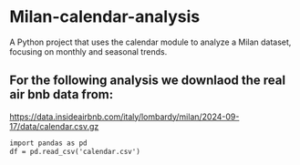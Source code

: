 # Milan-calendar-analysis
A Python project that uses the calendar module to analyze a Milan dataset, focusing on monthly and seasonal trends.
## For the following analysis we downlaod the real air bnb data from: 
https://data.insideairbnb.com/italy/lombardy/milan/2024-09-17/data/calendar.csv.gz
```diff
import pandas as pd
df = pd.read_csv('calendar.csv')
```
